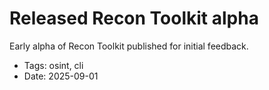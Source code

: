 # Released Recon Toolkit alpha

Early alpha of Recon Toolkit published for initial feedback.

- Tags: osint, cli
- Date: 2025-09-01
